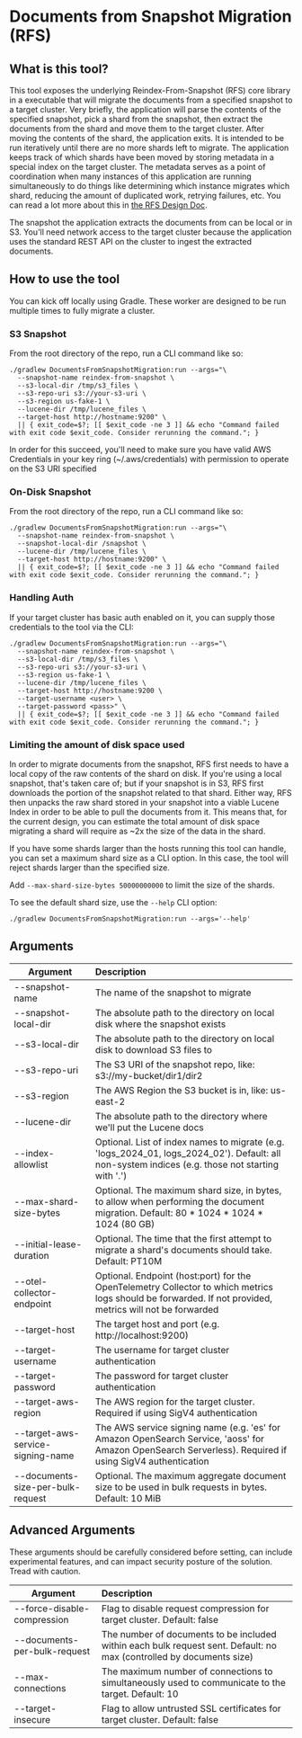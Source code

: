# Documents from Snapshot Migration (RFS)

## What is this tool?

This tool exposes the underlying Reindex-From-Snapshot (RFS) core library in a executable that will migrate the documents from a specified snapshot to a target cluster.  Very briefly, the application will parse the contents of the specified snapshot, pick a shard from the snapshot, then extract the documents from the shard and move them to the target cluster.  After moving the contents of the shard, the application exits.  It is intended to be run iteratively until there are no more shards left to migrate.  The application keeps track of which shards have been moved by storing metadata in a special index on the target cluster.  The metadata serves as a point of coordination when many instances of this application are running simultaneously to do things like determining which instance migrates which shard, reducing the amount of duplicated work, retrying failures, etc.  You can read a lot more about this in [the RFS Design Doc](../RFS/docs/DESIGN.md).

The snapshot the application extracts the documents from can be local or in S3.  You'll need network access to the target cluster because the application uses the standard REST API on the cluster to ingest the extracted documents.

## How to use the tool

You can kick off locally using Gradle. These worker are designed to be run multiple times to fully migrate a cluster.

### S3 Snapshot

From the root directory of the repo, run a CLI command like so:

```shell
./gradlew DocumentsFromSnapshotMigration:run --args="\
  --snapshot-name reindex-from-snapshot \
  --s3-local-dir /tmp/s3_files \
  --s3-repo-uri s3://your-s3-uri \
  --s3-region us-fake-1 \
  --lucene-dir /tmp/lucene_files \
  --target-host http://hostname:9200" \
  || { exit_code=$?; [[ $exit_code -ne 3 ]] && echo "Command failed with exit code $exit_code. Consider rerunning the command."; }
```

In order for this succeed, you'll need to make sure you have valid AWS Credentials in your key ring (~/.aws/credentials) with permission to operate on the S3 URI specified

### On-Disk Snapshot

From the root directory of the repo, run a CLI command like so:

```shell
./gradlew DocumentsFromSnapshotMigration:run --args="\
  --snapshot-name reindex-from-snapshot \
  --snapshot-local-dir /snapshot \
  --lucene-dir /tmp/lucene_files \
  --target-host http://hostname:9200" \
  || { exit_code=$?; [[ $exit_code -ne 3 ]] && echo "Command failed with exit code $exit_code. Consider rerunning the command."; }
```

### Handling Auth

If your target cluster has basic auth enabled on it, you can supply those credentials to the tool via the CLI:

```shell
./gradlew DocumentsFromSnapshotMigration:run --args="\
  --snapshot-name reindex-from-snapshot \
  --s3-local-dir /tmp/s3_files \
  --s3-repo-uri s3://your-s3-uri \
  --s3-region us-fake-1 \
  --lucene-dir /tmp/lucene_files \
  --target-host http://hostname:9200 \
  --target-username <user> \
  --target-password <pass>" \
  || { exit_code=$?; [[ $exit_code -ne 3 ]] && echo "Command failed with exit code $exit_code. Consider rerunning the command."; }
```

### Limiting the amount of disk space used

In order to migrate documents from the snapshot, RFS first needs to have a local copy of the raw contents of the shard on disk.  If you're using a local snapshot, that's taken care of; but if your snapshot is in S3, RFS first downloads the portion of the snapshot related to that shard.  Either way, RFS then unpacks the raw shard stored in your snapshot into a viable Lucene Index in order to be able to pull the documents from it.  This means that, for the current design, you can estimate the total amount of disk space migrating a shard will require as ~2x the size of the data in the shard.

If you have some shards larger than the hosts running this tool can handle, you can set a maximum shard size as a CLI option.  In this case, the tool will reject shards larger than the specified size.  

Add `--max-shard-size-bytes 50000000000` to limit the size of the shards.

To see the default shard size, use the `--help` CLI option:

```shell
./gradlew DocumentsFromSnapshotMigration:run --args='--help'
```

## Arguments
| Argument                          | Description                                                                                                                                              |
|-----------------------------------|:---------------------------------------------------------------------------------------------------------------------------------------------------------|
| --snapshot-name                   | The name of the snapshot to migrate                                                                                                                      |
| --snapshot-local-dir              | The absolute path to the directory on local disk where the snapshot exists                                                                               |
| --s3-local-dir                    | The absolute path to the directory on local disk to download S3 files to                                                                                 |
| --s3-repo-uri                     | The S3 URI of the snapshot repo, like: s3://my-bucket/dir1/dir2                                                                                          |
| --s3-region                       | The AWS Region the S3 bucket is in, like: us-east-2                                                                                                      |
| --lucene-dir                      | The absolute path to the directory where we'll put the Lucene docs                                                                                       |
| --index-allowlist                 | Optional. List of index names to migrate (e.g. 'logs_2024_01, logs_2024_02'). Default: all non-system indices (e.g. those not starting with '.')         |
| --max-shard-size-bytes            | Optional. The maximum shard size, in bytes, to allow when performing the document migration. Default: 80 * 1024 * 1024 * 1024 (80 GB)                    |
| --initial-lease-duration          | Optional. The time that the first attempt to migrate a shard's documents should take. Default: PT10M                                                     |
| --otel-collector-endpoint         | Optional. Endpoint (host:port) for the OpenTelemetry Collector to which metrics logs should be forwarded. If not provided, metrics will not be forwarded |
| --target-host                     | The target host and port (e.g. http://localhost:9200)                                                                                                    |
| --target-username                 | The username for target cluster authentication                                                                                                           |
| --target-password                 | The password for target cluster authentication                                                                                                           |
| --target-aws-region               | The AWS region for the target cluster. Required if using SigV4 authentication                                                                            |
| --target-aws-service-signing-name | The AWS service signing name (e.g. 'es' for Amazon OpenSearch Service, 'aoss' for Amazon OpenSearch Serverless). Required if using SigV4 authentication  |
| --documents-size-per-bulk-request | Optional. The maximum aggregate document size to be used in bulk requests in bytes. Default: 10 MiB                                                      |

## Advanced Arguments

These arguments should be carefully considered before setting, can include experimental features, and can impact security posture of the solution. Tread with caution.

| Argument                     | Description                                                                                                          |
|------------------------------|:---------------------------------------------------------------------------------------------------------------------|
| --force-disable-compression  | Flag to disable request compression for target cluster. Default: false                                               |
| --documents-per-bulk-request | The number of documents to be included within each bulk request sent. Default: no max (controlled by documents size) |
| --max-connections            | The maximum number of connections to simultaneously used to communicate to the target. Default: 10                   |
| --target-insecure            | Flag to allow untrusted SSL certificates for target cluster. Default: false                                          |

